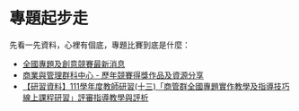 # 專題起步走


先看一先資料，心裡有個底，專題比賽到底是什麼：


- [全國專題及創意競賽最新消息](https://vtedu.k12ea.gov.tw/nss/s/business/contestnews)
- [商業與管理群科中心 - 歷年競賽得獎作品及資源分享](https://vtedu.k12ea.gov.tw/nss/s/business/505)
- [【研習資料】111學年度教師研習(十三)「商管群全國專題實作教學及指導技巧線上課程研習」評審指導教學與評析](https://vtedu.k12ea.gov.tw/nss/business/freeze/5abf2d62aa93092cee58ceb4/O5Td6db0277/64a637a7484b312c4d3502c6?vector=private&static=false)

